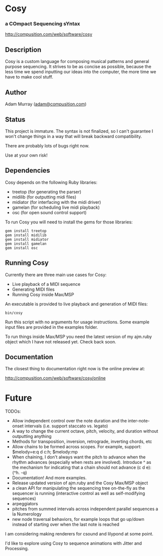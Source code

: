 #              Cosy 
###  a COmpact Sequencing sYntax

<http://compusition.com/web/software/cosy>   


## Description ##

Cosy is a custom language for composing musical patterns and
general purpose sequencing. It strives to be as concise as possible, because
the less time we spend inputting our ideas into the computer, the more time
we have to make cool stuff.

  
## Author ##

Adam Murray (adam@compusition.com)


## Status ##

This project is immature. The syntax is not finalized, so I can't guarantee
I won't change things in a way that will break backward compatibility.

There are probably lots of bugs right now. 

Use at your own risk!


## Dependencies ##

Cosy depends on the following Ruby libraries:

*  treetop (for generating the parser)
*  midilib (for outputting midi files)
*  midiator (for interfacing with the midi driver)
*  gamelan (for scheduling live midi playback)
*  osc (for open sound control support)

To run Cosy you will need to install the gems for those libraries:

	gem install treetop
	gem install midilib
	gem install midiator
	gem install gamelan
	gem install osc	
	
	
## Running Cosy ##

Currently there are three main use cases for Cosy:

* Live playback of a MIDI sequence
* Generating MIDI files
* Running Cosy inside Max/MSP

An executable is provided to live playback and generation of MIDI files:

	bin/cosy
	
Run this script with no arguments for usage instructions.
Some example input files are provided in the examples folder. 

To run things inside Max/MSP you need the latest
version of my ajm.ruby object which I have not released yet. 
Check back soon.


## Documentation ##

The closest thing to documentation right now is the online preview at: 

<http://compusition.com/web/software/cosy/online>


# Future

TODOs:

* Allow independent control over the note duration and the inter-note-onset intervals
  (i.e. support staccato vs. legato)
* A way to change the current octave, pitch, velocity, and duration without
  outputting anything
* Methods for transposition, inversion, retrograde, inverting chords, etc
* Allow chains to be formed across scopes. For example, support:<br/>
  $melody=e:q d c:h; $melody:mp
* When chaining, I don't always want the pitch to advance when the
  rhythm advances (especially when rests are involved). 
  Introduce ^ as the mechanism for indicating that a chain should not advance 
  (c d e):(^h. -q)
* Documentation! And more examples.
* Release updated version of ajm.ruby and the Cosy Max/MSP object
* a clean API for manipulating the sequencing tree on-the-fly as the sequencer is running
  (interactive control as well as self-modifying sequences)
* arpeggiators
* pitches from summed intervals across independent parallel sequences a la Numerology
* new node traversal behaviors, for example loops that go up/down instead of starting over when the
  last note is reached

I am considering making renderers for csound and lilypond at some point.

I'd like to explore using Cosy to sequence animations with Jitter and Processing.

